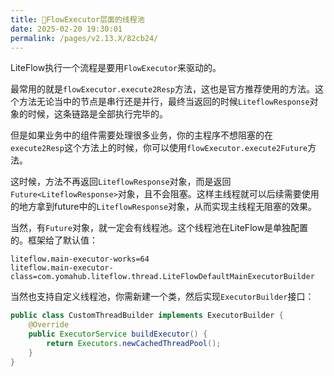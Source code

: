 ```yaml
---
title: 🐋FlowExecutor层面的线程池
date: 2025-02-20 19:30:01
permalink: /pages/v2.13.X/82cb24/
---
```


LiteFlow执行一个流程是要用`FlowExecutor`来驱动的。

最常用的就是`flowExecutor.execute2Resp`方法，这也是官方推荐使用的方法。这个方法无论当中的节点是串行还是并行，最终当返回的时候`LiteflowResponse`对象的时候，这条链路是全部执行完毕的。

但是如果业务中的组件需要处理很多业务，你的主程序不想阻塞的在`execute2Resp`这个方法上的时候，你可以使用`flowExecutor.execute2Future`方法。

这时候，方法不再返回`LiteflowResponse`对象，而是返回`Future<LiteflowResponse>`对象，且不会阻塞。这样主线程就可以后续需要使用的地方拿到future中的`LiteflowResponse`对象，从而实现主线程无阻塞的效果。

当然，有`Future`对象，就一定会有线程池。这个线程池在LiteFlow是单独配置的。框架给了默认值：

```properties
liteflow.main-executor-works=64
liteflow.main-executor-class=com.yomahub.liteflow.thread.LiteFlowDefaultMainExecutorBuilder
```

当然也支持自定义线程池，你需新建一个类，然后实现`ExecutorBuilder`接口：

```java
public class CustomThreadBuilder implements ExecutorBuilder {
    @Override
    public ExecutorService buildExecutor() {
        return Executors.newCachedThreadPool();
    }
}
```